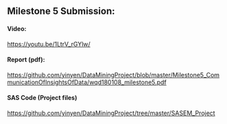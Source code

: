 ## Milestone 5 Submission:

#### Video:  
<https://youtu.be/1LtrV_rGYlw/>

#### Report (pdf):   
<https://github.com/yinyen/DataMiningProject/blob/master/Milestone5_CommunicationOfInsightsOfData/wqd180108_milestone5.pdf>  

#### SAS Code (Project files)
https://github.com/yinyen/DataMiningProject/tree/master/SASEM_Project

